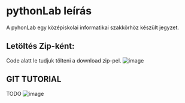 # pythonLab leírás

A pyhonLab egy középiskolai informatikai szakkörhöz készült jegyzet.

## Letöltés Zip-ként:
Code alatt le tudjuk tölteni a download zip-pel.
![image](https://user-images.githubusercontent.com/13373740/165831894-aa912a89-c738-46cd-89c1-b6d040e631a8.png)

## GIT TUTORIAL
TODO
![image](https://user-images.githubusercontent.com/13373740/165829067-d2bee694-6cb5-4959-bbc3-d99e4cae0883.png)
